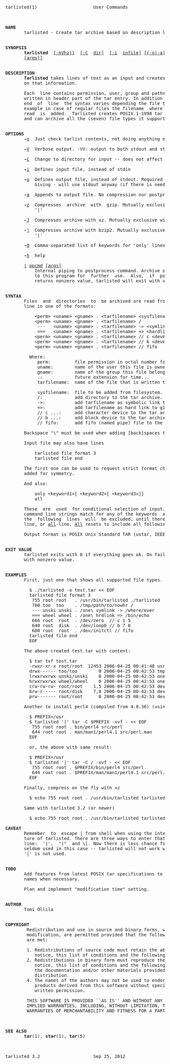<!-- Generated by make tarlisted32.md embedding tarlisted.1 to the content -->

<pre>

tarlisted(1)                     User Commands                    tarlisted(1)



<b>NAME</b>
       tarlisted - Create tar archive based on description list contents


<b>SYNOPSIS</b>
       <b>tarlisted</b>  <u>[-nVhzj]</u>  <u>[-C</u>  <u>dir]</u>  <u>[-i</u>  <u>infile]</u> <u>[(-o|-a)</u> <u>outfile]</u> <u>[|</u> <u>ppcmd</u>
       <u>[args]]</u>


<b>DESCRIPTION</b>
       <b>Tarlisted</b> takes lines of text as an input and creates tar archive based
       on that information.

       Each  line contains permission, user, group and pathname that are to be
       written in header part of the tar entry. In addition to  that,  at  the
       end  of  line  the syntax varies depending the file type archived.  For
       example in case of reqular files the filename  where  file  content  is
       read  is  added.  Tarlisted creates POSIX.1-1998 tar file format (only)
       and can archive all the (seven) file types it supports.


<b>OPTIONS</b>
       <b>-</b><u>n</u>  Just check tarlist contents, not doing anything else

       <b>-</b><u>V</u>  Verbose output. -VV: output to both stdout and stderr

       <b>-</b><u>C</u>  Change to directory for input -- does not affect output

       <b>-</b><u>i</u>  Defines input file, instead of stdin

       <b>-</b><u>o</u>  Defines output file, instead of stdout. Required if &apos;|&apos;  not  used.
           Giving - will use stdout anyway (if there is need for it)

       <b>-</b><u>a</u>  Appends to output file. No compression nor postprosessing appicable

       <b>-</b><u>z</u>  Compresses  archive  with  gzip. Mutually exclusive with -j, -J and
           &apos;|&apos;

       <b>-</b><u>J</u>  Compresses archive with xz. Mutually exclusive with -z, -j and &apos;|&apos;

       <b>-</b><u>j</u>  Compresses archive with bzip2. Mutually exclusive with -z,  -J  and
           &apos;|&apos;

       <b>-</b><u>O</u>  Comma-separated list of keywords for &apos;only&apos; lines. See below

       <b>-</b><u>h</u>  help

       <u>|</u> <u>ppcmd</u> <u>[args]</u>
           Internal piping to postprocess command. Archive output will be sent
           to this program for  further  use.  Also,  if  postprocess  command
           returns nonzero value, tarlisted will exit with value 1


<b>SYNTAX</b>
       Files  and  directories  to  be archived are read from input file, each
       line in one of the formats:

           &lt;perm&gt; &lt;uname&gt; &lt;gname&gt; . &lt;tarfilename&gt; &lt;sysfilename&gt;
           &lt;perm&gt; &lt;uname&gt; &lt;gname&gt; . &lt;tarfilename&gt; /
            ---   &lt;uname&gt; &lt;gname&gt; . &lt;tarfilename&gt; -&gt; &lt;symlink&gt;
            ===   &lt;uname&gt; &lt;gname&gt; . &lt;tarfilename&gt; =&gt; &lt;hardlink&gt;
           &lt;perm&gt; &lt;uname&gt; &lt;gname&gt; . &lt;tarfilename&gt; // c &lt;devmajor&gt; &lt;devminor&gt;
           &lt;perm&gt; &lt;uname&gt; &lt;gname&gt; . &lt;tarfilename&gt; // b &lt;devmajor&gt; &lt;devminor&gt;
           &lt;perm&gt; &lt;uname&gt; &lt;gname&gt; . &lt;tarfilename&gt; // fifo

         Where:
            perm:         file permission in octal number format.
            uname:        name of the user this file is owned.
            gname:        name of the group this file belongs.
            .:            future extension for time...
            tarfilename:  name of the file that is written to the tar archive.

            sysfilename:  file to be added from filesystem.
            /:            add directory to the tar archive.
            -&gt;:           add tarfilename as symbolic link to given name.
            =&gt;:           add tarfilename as hard link to given name.
            // c ...:     add character device to the tar archive.
            // b ...:     add block device to the tar archive.
            // fifo:      add fifo (named pipe) file to the tar archive.

       Backspace &quot;\&quot; must be used when adding [back]spaces to filenames.

       Input file may also have lines

           tarlisted file format 3
           tarlisted file end

       The first one can be used to request strict format check. The second is
       added for symmetry.

       And also:

           only &lt;keyword1&gt;[ &lt;keyword2&gt;[ &lt;keyword3&gt;]]
           all

       These  are  used  for conditional selection of input. If none of the -O
       command line strings match for any of the keywords  after  <u>only</u>  above,
       the  following  lines  will  be excluded, until there is matching <u>only</u>-
       line, or <u>all</u>-line. <u>All</u> resets to include all following lines.

       Output format is POSIX Unix Standard TAR (ustar, IEEE Std 1003.1-1988)


<b>EXIT</b> <b>VALUE</b>
       tarlisted exits with 0 if everything goes ok. On failure it might  exit
       with nonzero value.


<b>EXAMPLES</b>
       First, just one that shows all supported file types.

         $ ./tarlisted -o test.tar &lt;&lt; EOF
         tarlisted file format 3
          755 root root   . /usr/bin/tarlisted ./tarlisted
          700 too  too    . /tmp/path/to/nowhr /
          --- unski unski . /one\ symlink -&gt; /where/ever
          === wheel wheel . /one\ hrdlink =&gt; /bin/echo
          666 root  root  . /dev/zero  // c 1 5
          640 root  disk  . /dev/loop0 // b 7 0
          600 root  root  . /dev/initctl // fifo
         tarlisted file end
         EOF

       The above created test.tar with content:

         $ tar tvf test.tar
         -rwxr-xr-x root/root  12453 2006-04-25 00:41:48 usr/bin/tarlisted
         drwx------ too/too        0 2006-04-25 00:42:53 tmp/path/to/nowhr
         lrwxrwxrwx unski/unski    0 2006-04-25 00:42:53 one symlink -&gt; /where/ever
         hrwxrwxrwx wheel/wheel    0 2006-04-25 00:42:53 one hrdlink link to /bin/echo
         crw-rw-rw- root/root    1,5 2006-04-25 00:42:53 dev/zero
         brw-r----- root/disk    7,0 2006-04-25 00:42:53 dev/loop0
         prw------- root/root      0 2006-04-25 00:42:53 dev/initctl

       Another to install perl4 (compiled from 4.0.36) (using installed tarlisted).

         $ PREFIX=/usr
         $ tarlisted &apos;|&apos; tar -C $PREFIX -xvf - &lt;&lt; EOF
          755 root root . bin/perl4 src/perl
          644 root root . man/man1/perl4.1 src/perl.man
         EOF

         or, the above with same result:

         $ PREFIX=/usr
         $ tarlisted &apos;|&apos; tar -C / -xvf - &lt;&lt; EOF
          755 root root . $PREFIX/bin/perl4 src/perl
          644 root root . $PREFIX/man/man1/perl4.1 src/perl.man
         EOF

       Finally, compress on the fly with xz

         $ echo 755 root root . /usr/bin/tarlisted tarlisted | ./tarlisted -o tl.tar.xz &apos;|&apos; xz -c

       Same with tarlisted 3.2 (or newer)

         $ echo 755 root root . /usr/bin/tarlisted tarlisted | ./tarlisted -Jo tl.tar.xz

<b>CAVEAT</b>
       Remember  to  escape | from shell when using the internal pipeline fea-
       ture of tarlisted. There are three ways to enter that  on  the  command
       line:  &apos;|&apos;,  &quot;|&quot;  and \|. Now there is less chance for that since -o is
       seldom used in this case -- tarlisted will not work without -o  now  if
       &apos;|&apos; is not used.


<b>TODO</b>
       Add features from latest POSIX tar specifications to support long file-
       names when necessary.

       Plan and implement &quot;modification time&quot; setting.


<b>AUTHOR</b>
       Tomi Ollila


<b>COPYRIGHT</b>
        Redistribution and use in source and binary forms, with or without
        modification, are permitted provided that the following conditions
        are met:

        1. Redistributions of source code must retain the above copyright
           notice, this list of conditions and the following disclaimer.
        2. Redistributions in binary form must reproduce the above copyright
           notice, this list of conditions and the following disclaimer in
           the documentation and/or other materials provided with the
           distribution.
        4. The names of the authors may not be used to endorse or promote
           products derived from this software without specific prior
           written permission.

        THIS SOFTWARE IS PROVIDED ``AS IS&apos;&apos; AND WITHOUT ANY EXPRESS OR
        IMPLIED WARRANTIES, INCLUDING, WITHOUT LIMITATION, THE IMPLIED
        WARRANTIES OF MERCHANTABILITY AND FITNESS FOR A PARTICULAR PURPOSE.



<b>SEE</b> <b>ALSO</b>
       <b>tar</b>(1), <b>star</b>(1), <b>tar</b>(5)



tarlisted 3.2                    Sep 25, 2012                     tarlisted(1)
</pre>
